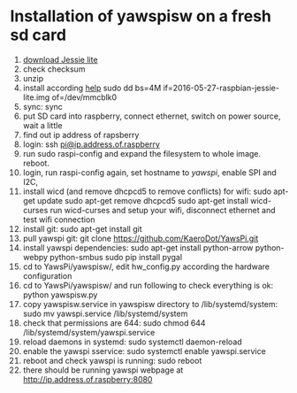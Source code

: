 Installation of yawspisw on a fresh sd card
===
1. [download Jessie lite](https://www.raspberrypi.org/downloads/raspbian/)
1. check checksum
1. unzip
1. install according
[help](https://www.raspberrypi.org/documentation/installation/installing-images/linux.md)
    sudo dd bs=4M if=2016-05-27-raspbian-jessie-lite.img of=/dev/mmcblk0
1. sync:
    sync
1. put SD card into raspberry, connect ethernet, switch on power source, wait a little
1. find out ip address of rapsberry
1. login:
    ssh pi@ip.address.of.raspberry
1. run
    sudo raspi-config
and expand the filesystem to whole image. reboot.
1. login, run raspi-config again, set hostname to *yawspi*, enable SPI and I2C, 
1. install wicd (and remove dhcpcd5 to remove conflicts) for wifi:
    sudo apt-get update
    sudo apt-get remove dhcpcd5
    sudo apt-get install wicd-curses
run wicd-curses and setup your wifi, disconnect ethernet and test wifi connection
1. install git:
    sudo apt-get install git
1. pull yawspi git:
    git clone https://github.com/KaeroDot/YawsPi.git
1. install yawspi dependencies:
    sudo apt-get install python-arrow python-webpy python-smbus
    sudo pip install pygal
1. cd to YawsPi/yawspisw/, edit hw_config.py according the hardware configuration
1. cd to YawsPi/yawspisw/ and run following to check everything is ok:
    python yawspisw.py 
1. copy yawspisw.service in yawspisw directory to /lib/systemd/system:
    sudo mv yawspi.service /lib/systemd/system
1. check that permissions are 644:
    sudo chmod 644 /lib/systemd/system/yawspi.service
1. reload daemons in systemd:
    sudo systemctl daemon-reload
1. enable the yawspi sservice:
    sudo systemctl enable yawspi.service
1. reboot and check yawspi is running:
    sudo reboot
1. there should be running yawspi webpage at 
    http://ip.address.of.raspberry:8080

